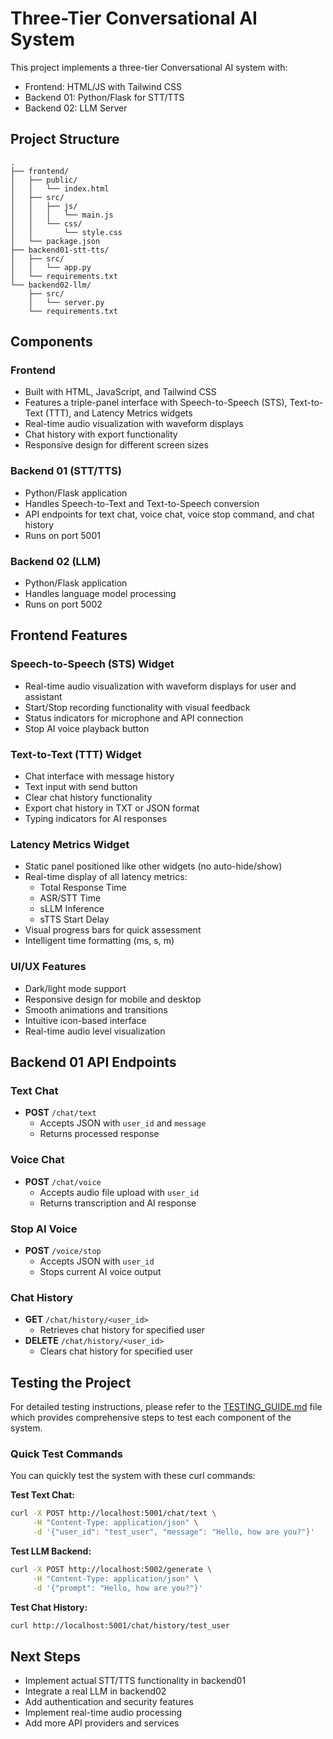 # Three-Tier Conversational AI System

This project implements a three-tier Conversational AI system with:
- Frontend: HTML/JS with Tailwind CSS
- Backend 01: Python/Flask for STT/TTS
- Backend 02: LLM Server

## Project Structure

```
.
├── frontend/
│   ├── public/
│   │   └── index.html
│   ├── src/
│   │   ├── js/
│   │   │   └── main.js
│   │   └── css/
│   │       └── style.css
│   └── package.json
├── backend01-stt-tts/
│   ├── src/
│   │   └── app.py
│   └── requirements.txt
└── backend02-llm/
    ├── src/
    │   └── server.py
    └── requirements.txt
```

## Components

### Frontend
- Built with HTML, JavaScript, and Tailwind CSS
- Features a triple-panel interface with Speech-to-Speech (STS), Text-to-Text (TTT), and Latency Metrics widgets
- Real-time audio visualization with waveform displays
- Chat history with export functionality
- Responsive design for different screen sizes

### Backend 01 (STT/TTS)
- Python/Flask application
- Handles Speech-to-Text and Text-to-Speech conversion
- API endpoints for text chat, voice chat, voice stop command, and chat history
- Runs on port 5001

### Backend 02 (LLM)
- Python/Flask application
- Handles language model processing
- Runs on port 5002

## Frontend Features

### Speech-to-Speech (STS) Widget
- Real-time audio visualization with waveform displays for user and assistant
- Start/Stop recording functionality with visual feedback
- Status indicators for microphone and API connection
- Stop AI voice playback button

### Text-to-Text (TTT) Widget
- Chat interface with message history
- Text input with send button
- Clear chat history functionality
- Export chat history in TXT or JSON format
- Typing indicators for AI responses

### Latency Metrics Widget
- Static panel positioned like other widgets (no auto-hide/show)
- Real-time display of all latency metrics:
  - Total Response Time
  - ASR/STT Time
  - sLLM Inference
  - sTTS Start Delay
- Visual progress bars for quick assessment
- Intelligent time formatting (ms, s, m)

### UI/UX Features
- Dark/light mode support
- Responsive design for mobile and desktop
- Smooth animations and transitions
- Intuitive icon-based interface
- Real-time audio level visualization

## Backend 01 API Endpoints

### Text Chat
- **POST** `/chat/text`
  - Accepts JSON with `user_id` and `message`
  - Returns processed response

### Voice Chat
- **POST** `/chat/voice`
  - Accepts audio file upload with `user_id`
  - Returns transcription and AI response

### Stop AI Voice
- **POST** `/voice/stop`
  - Accepts JSON with `user_id`
  - Stops current AI voice output

### Chat History
- **GET** `/chat/history/<user_id>`
  - Retrieves chat history for specified user
- **DELETE** `/chat/history/<user_id>`
  - Clears chat history for specified user

## Testing the Project

For detailed testing instructions, please refer to the [TESTING_GUIDE.md](file:///Users/kyawswartun/Dev/proj/sts.ai/TESTING_GUIDE.md) file which provides comprehensive steps to test each component of the system.

### Quick Test Commands

You can quickly test the system with these curl commands:

**Test Text Chat:**
```bash
curl -X POST http://localhost:5001/chat/text \
     -H "Content-Type: application/json" \
     -d '{"user_id": "test_user", "message": "Hello, how are you?"}'
```

**Test LLM Backend:**
```bash
curl -X POST http://localhost:5002/generate \
     -H "Content-Type: application/json" \
     -d '{"prompt": "Hello, how are you?"}'
```

**Test Chat History:**
```bash
curl http://localhost:5001/chat/history/test_user
```

## Next Steps

- Implement actual STT/TTS functionality in backend01
- Integrate a real LLM in backend02
- Add authentication and security features
- Implement real-time audio processing
- Add more API providers and services
